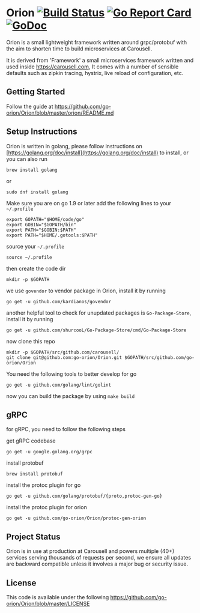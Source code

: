 # Orion [![Build Status](https://travis-ci.com/go-orion/Orion.svg?token=kSVweyyqayUyyfutjTqD&branch=master)](https://travis-ci.com/go-orion/Orion) [![Go Report Card](https://goreportcard.com/badge/github.com/go-orion/Orion)](https://goreportcard.com/report/github.com/go-orion/Orion) [![GoDoc](https://godoc.org/github.com/go-orion/Orion/orion?status.svg)](https://godoc.org/github.com/go-orion/Orion/orion)

Orion is a small lightweight framework written around grpc/protobuf with the aim to shorten time to build microservices at Carousell.

It is derived from 'Framework' a small microservices framework written and used inside https://carousell.com, It comes with a number of sensible defaults such as zipkin tracing, hystrix, live reload of configuration, etc.

## Getting Started
Follow the guide at https://github.com/go-orion/Orion/blob/master/orion/README.md

## Setup Instructions
Orion is written in golang, please follow instructions on [https://golang.org/doc/install](https://golang.org/doc/install) to install, or you can also run
```
brew install golang
```
or
```
sudo dnf install golang
```
Make sure you are on go 1.9 or later
add the following lines to your `~/.profile`
```
export GOPATH="$HOME/code/go"
export GOBIN="$GOPATH/bin"
export PATH="$GOBIN:$PATH"
export PATH="$HOME/.gotools:$PATH"
```

source your `~/.profile`
```
source ~/.profile
```

then create the code dir
```
mkdir -p $GOPATH
```

we use `govendor` to vendor package in Orion, install it by running
```
go get -u github.com/kardianos/govendor
```
another helpful tool to check for unupdated packages is `Go-Package-Store`, install it by running
```
go get -u github.com/shurcooL/Go-Package-Store/cmd/Go-Package-Store
```
now clone this repo
```
mkdir -p $GOPATH/src/github.com/carousell/
git clone git@github.com:go-orion/Orion.git $GOPATH/src/github.com/go-orion/Orion
```

You need the following tools to better develop for go
```
go get -u github.com/golang/lint/golint
```

now you can build the package by using `make build`

## gRPC
for gRPC, you need to follow the following steps

get gRPC codebase
```
go get -u google.golang.org/grpc
```

install protobuf
```
brew install protobuf
```

install the protoc plugin for go
```
go get -u github.com/golang/protobuf/{proto,protoc-gen-go}
```

install the protoc plugin for orion
```
go get -u github.com/go-orion/Orion/protoc-gen-orion
```

## Project Status
Orion is in use at production at Carousell and powers multiple (40+) services serving thousands of requests per second,
we ensure all updates are backward compatible unless it involves a major bug or security issue.

## License
This code is available under the following https://github.com/go-orion/Orion/blob/master/LICENSE

